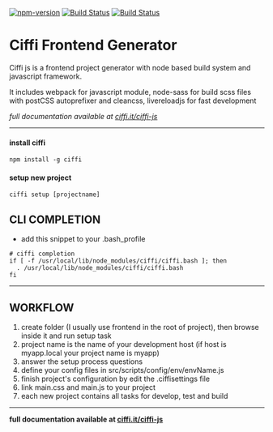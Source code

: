 [npm-version]: https://img.shields.io/npm/v/ciffi.svg
[npm-url]: https://www.npmjs.com/package/ciffi
[paypal]: https://img.shields.io/badge/-donate-blue.svg?logo=paypal

[![npm-version][npm-version]][npm-url]
[![Build Status](https://travis-ci.org/ciffi/ciffi-js.svg?branch=master)](https://travis-ci.org/ciffi/ciffi-js)
[![Build Status][paypal]](https://www.paypal.me/ciffidesign)

# Ciffi Frontend Generator #

Ciffi js is a frontend project generator with node based build system and javascript framework.

It includes webpack for javascript module, node-sass for build scss files with postCSS autoprefixer and cleancss, livereloadjs for fast development

_full documentation available at [ciffi.it/ciffi-js](https://www.ciffi.it/ciffi-js)_
- - - 

#### install ciffi
```
npm install -g ciffi
```
#### setup new project
```
ciffi setup [projectname]
```

## CLI COMPLETION

- add this snippet to your .bash_profile
 
```
# ciffi completion
if [ -f /usr/local/lib/node_modules/ciffi/ciffi.bash ]; then
  . /usr/local/lib/node_modules/ciffi/ciffi.bash
fi
```

- - -

## WORKFLOW

1. create folder (I usually use frontend in the root of project), then browse inside it and run setup task
2. project name is the name of your development host (if host is myapp.local your project name is myapp)
3. answer the setup process questions
4. define your config files in src/scripts/config/env/envName.js
5. finish project's configuration by edit the .ciffisettings file 
6. link main.css and main.js to your project
7. each new project contains all tasks for develop, test and build 

- - -

__full documentation available at [ciffi.it/ciffi-js](https://www.ciffi.it/ciffi-js)__